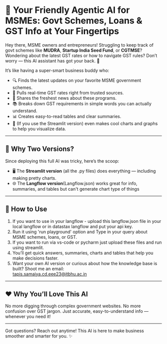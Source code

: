 # 🤖 Your Friendly Agentic AI for MSMEs: Govt Schemes, Loans & GST Info at Your Fingertips

Hey there, MSME owners and entrepreneurs! Struggling to keep track of govt schemes like **MUDRA**, **Startup India Seed Fund**, or **CGTMSE**? Wondering about the latest GST rates or how to navigate GST rules? Don’t worry — this AI assistant has got your back. 🎉

It’s like having a super-smart business buddy who:

- 🔍 Finds the latest updates on your favorite MSME government schemes.
- 💸 Pulls real-time GST rates right from trusted sources.
- 📰 Shares the freshest news about these programs.
- 📚 Breaks down GST requirements in simple words you can actually understand.
- 📊 Creates easy-to-read tables and clear summaries.
- 🎨 (If you use the Streamlit version) even makes cool charts and graphs to help you visualize data.

---

## 🤔 Why Two Versions?

Since deploying this full AI was tricky, here’s the scoop:

- 🖥️ The **Streamlit version** (all the .py files) does everything — including making pretty charts.
- 🌐 The **Langflow version**(Langflow.json) works great for info, summaries, and tables but can't generate chart type of things

---

## 🚀 How to Use

1. If you want to use in your langflow - upload this langflow.json file in your local langflow or in datastax langflow and put your api key.
2. Run it using 'run playground' option and Type in your query about MSME schemes, loans, or GST.
3. If you want to run via vs-code or pycharm just upload these files and run using streamlit.
4. You’ll get quick answers, summaries, charts and tables that help you make decisions faster.
6. Want your own AI version or curious about how the knowledge base is built? Shoot me an email:  
   [tapis.samaiya.cd.eee23@itbhu.ac.in](mailto:tapis.samaiya.cd.eee23@itbhu.ac.in)


---

## ❤️ Why You’ll Love This AI

No more digging through complex government websites. No more confusion over GST jargon. Just accurate, easy-to-understand info — whenever you need it!

---

Got questions? Reach out anytime! This AI is here to make business smoother and smarter for you. ✨

